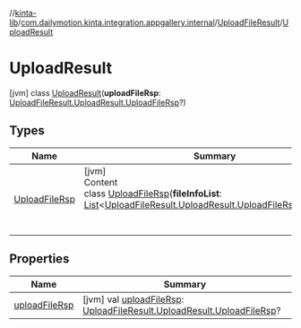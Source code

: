 //[kinta-lib](../../../../index.md)/[com.dailymotion.kinta.integration.appgallery.internal](../../index.md)/[UploadFileResult](../index.md)/[UploadResult](index.md)



# UploadResult  
 [jvm] class [UploadResult](index.md)(**uploadFileRsp**: [UploadFileResult.UploadResult.UploadFileRsp](-upload-file-rsp/index.md)?)   


## Types  
  
|  Name |  Summary | 
|---|---|
| <a name="com.dailymotion.kinta.integration.appgallery.internal/UploadFileResult.UploadResult.UploadFileRsp///PointingToDeclaration/"></a>[UploadFileRsp](-upload-file-rsp/index.md)| <a name="com.dailymotion.kinta.integration.appgallery.internal/UploadFileResult.UploadResult.UploadFileRsp///PointingToDeclaration/"></a>[jvm]  <br>Content  <br>class [UploadFileRsp](-upload-file-rsp/index.md)(**fileInfoList**: [List](https://kotlinlang.org/api/latest/jvm/stdlib/kotlin.collections/-list/index.html)<[UploadFileResult.UploadResult.UploadFileRsp.FileInfo](-upload-file-rsp/-file-info/index.md)>?)  <br><br><br>|


## Properties  
  
|  Name |  Summary | 
|---|---|
| <a name="com.dailymotion.kinta.integration.appgallery.internal/UploadFileResult.UploadResult/uploadFileRsp/#/PointingToDeclaration/"></a>[uploadFileRsp](upload-file-rsp.md)| <a name="com.dailymotion.kinta.integration.appgallery.internal/UploadFileResult.UploadResult/uploadFileRsp/#/PointingToDeclaration/"></a> [jvm] val [uploadFileRsp](upload-file-rsp.md): [UploadFileResult.UploadResult.UploadFileRsp](-upload-file-rsp/index.md)?   <br>|

